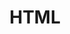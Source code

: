 ---
layout: post
title: HTML
categories: [HTML]
description: 
keywords: HTML.md
mermaid: false
sequence: false
flow: false
mathjax: false
mindmap: false
mindmap2: false
---